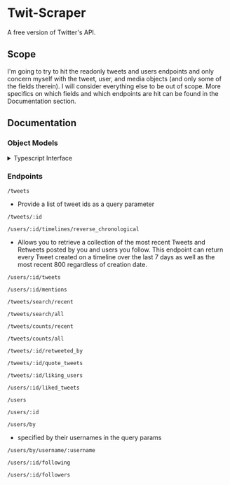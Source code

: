 # Twit-Scraper

A free version of Twitter's API.

## Scope

I'm going to try to hit the readonly tweets and users endpoints and only concern myself with the tweet, user, and media objects (and only some of the fields therein). I will consider everything else to be out of scope. More specifics on which fields and which endpoints are hit can be found in the Documentation section.

## Documentation

### Object Models

<details>
<summary>Typescript Interface</summary>
<br>
<pre><code class="language-javascript">export interface Tweet {
  id: string
  text: string
  edit_history_tweet_ids: string[]
  attachments?: {
    poll_ids?: string[]
    media_keys?: string[]
  }
  author_id?: string
  conversation_id?: string
  created_at?: string // date string in the iso-8601 format
  edit_controls?: {
    edits_remaining: number
    is_edit_eligible: boolean
    editable_until: string // date string in the iso-8601 format
  }
  entities?: {
    hashtags?: Array&lt;{
      start: number
      end: number
      tag: string
    }&gt;
    mentions?: Array&lt;{
      start: number
      end: number
      username: string
    }&gt;
    urls?: Array&lt;{
      start: number
      end: number
      url: string
      expanded_url: string
      display_url: string
    }&gt;
  }
  in_reply_to_user_id?: string
  lang?: string // BCP47 language tag
  public_metrics?: {
    retweet_count: number
    reply_count: number
    like_count: number
    quote_count: number
    impression_count?: number
  }
  possibly_sensitive?: boolean
  referenced_tweets?: Array&lt;{
    type: 'retweeted' | 'replied_to' | 'quoted'
    id: string
  }&gt;
  reply_settings?: 'everyone' | 'mentioned_users' | 'followers'
  source?: string
}</code></pre>
</details>

### Endpoints

`/tweets`

- Provide a list of tweet ids as a query parameter

`/tweets/:id`

`/users/:id/timelines/reverse_chronological`

- Allows you to retrieve a collection of the most recent Tweets and Retweets posted by you and users you follow. This endpoint can return every Tweet created on a timeline over the last 7 days as well as the most recent 800 regardless of creation date.

`/users/:id/tweets`

`/users/:id/mentions`

`/tweets/search/recent`

`/tweets/search/all`

`/tweets/counts/recent`

`/tweets/counts/all`

`/tweets/:id/retweeted_by`

`/tweets/:id/quote_tweets`

`/tweets/:id/liking_users`

`/users/:id/liked_tweets`

`/users`

`/users/:id`

`/users/by`

- specified by their usernames in the query params

`/users/by/username/:username`

`/users/:id/following`

`/users/:id/followers`
